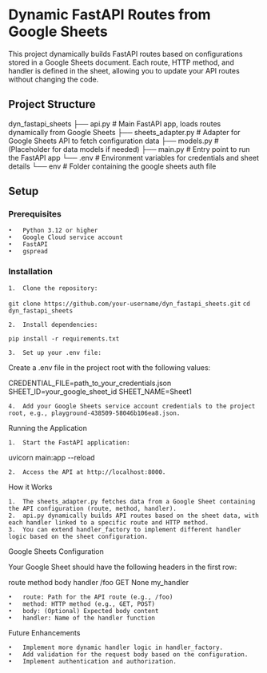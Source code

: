 
# Dynamic FastAPI Routes from Google Sheets

This project dynamically builds FastAPI routes based on configurations stored in a Google Sheets document. Each route, HTTP method, and handler is defined in the sheet, allowing you to update your API routes without changing the code.

## Project Structure

dyn_fastapi_sheets
├── api.py                         # Main FastAPI app, loads routes dynamically from Google Sheets
├── sheets_adapter.py              # Adapter for Google Sheets API to fetch configuration data
├── models.py                      # (Placeholder for data models if needed)
├── main.py                        # Entry point to run the FastAPI app
└── .env                           # Environment variables for credentials and sheet details
└── env                            # Folder containing the google sheets auth file

## Setup

### Prerequisites

	•	Python 3.12 or higher
	•	Google Cloud service account
	•	FastAPI
	•	gspread

### Installation

	1.	Clone the repository:

`git clone https://github.com/your-username/dyn_fastapi_sheets.git`
`cd dyn_fastapi_sheets`


	2.	Install dependencies:

`pip install -r requirements.txt`


	3.	Set up your .env file:
Create a .env file in the project root with the following values:

CREDENTIAL_FILE=path_to_your_credentials.json
SHEET_ID=your_google_sheet_id
SHEET_NAME=Sheet1


	4.	Add your Google Sheets service account credentials to the project root, e.g., playground-438509-58046b106ea8.json.

Running the Application

	1.	Start the FastAPI application:

uvicorn main:app --reload


	2.	Access the API at http://localhost:8000.

How it Works

	1.	The sheets_adapter.py fetches data from a Google Sheet containing the API configuration (route, method, handler).
	2.	api.py dynamically builds API routes based on the sheet data, with each handler linked to a specific route and HTTP method.
	3.	You can extend handler_factory to implement different handler logic based on the sheet configuration.

Google Sheets Configuration

Your Google Sheet should have the following headers in the first row:

route	method	body	handler
/foo	GET	None	my_handler

	•	route: Path for the API route (e.g., /foo)
	•	method: HTTP method (e.g., GET, POST)
	•	body: (Optional) Expected body content
	•	handler: Name of the handler function

Future Enhancements

	•	Implement more dynamic handler logic in handler_factory.
	•	Add validation for the request body based on the configuration.
	•	Implement authentication and authorization.

